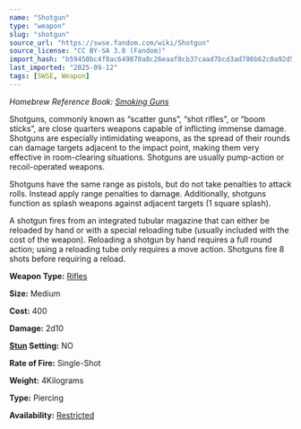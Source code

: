 ```yaml
---
name: "Shotgun"
type: "weapon"
slug: "shotgun"
source_url: "https://swse.fandom.com/wiki/Shotgun"
source_license: "CC BY-SA 3.0 (Fandom)"
import_hash: "b59450bc4f8ac649870a8c26eaaf8cb37caad7bcd3ad786b62c0a92d5ab0e496"
last_imported: "2025-09-12"
tags: [SWSE, Weapon]
---
```

*Homebrew Reference Book: [Smoking Guns](https://swse.fandom.com/wiki/Smoking_Guns)*

Shotguns, commonly known as “scatter guns”, “shot rifles”, or “boom sticks”, are close quarters weapons capable of inflicting immense damage. Shotguns are especially intimidating weapons, as the spread of their rounds can damage targets adjacent to the impact point, making them very effective in room-clearing situations. Shotguns are usually pump-action or recoil-operated weapons.

Shotguns have the same range as pistols, but do not take penalties to attack rolls. Instead apply range penalties to damage. Additionally, shotguns function as splash weapons against adjacent targets (1 square splash).

A shotgun fires from an integrated tubular magazine that can either be reloaded by hand or with a special reloading tube (usually included with the cost of the weapon). Reloading a shotgun by hand requires a full round action; using a reloading tube only requires a move action. Shotguns fire 8 shots before requiring a reload.

**Weapon Type:** [Rifles](https://swse.fandom.com/wiki/Rifles)

**Size:** Medium

**Cost:** 400

**Damage:** 2d10

**[Stun](https://swse.fandom.com/wiki/Stun) Setting:** NO

**Rate of Fire:** Single-Shot

**Weight:** 4Kilograms

**Type:** Piercing

**Availability:** [Restricted](https://swse.fandom.com/wiki/Licensed)
